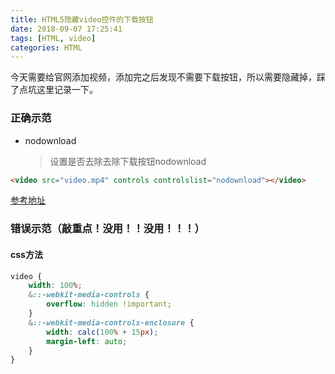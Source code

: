 ```yaml
---
title: HTML5隐藏video控件的下载按钮
date: 2018-09-07 17:25:41
tags: [HTML, video]
categories: HTML
---
```


今天需要给官网添加视频，添加完之后发现不需要下载按钮，所以需要隐藏掉，踩了点坑这里记录一下。

### 正确示范

- nodownload

  > 设置是否去除去除下载按钮nodownload

```html
<video src="video.mp4" controls controlslist="nodownload"></video>
```

[参考地址](http://codehtml.cn/front-end-demo/#/video)



### 错误示范（敲重点！没用！！没用！！！）

#### css方法

```css
video {
    width: 100%;
    &::-webkit-media-controls {
        overflow: hidden !important;
    }
    &::-webkit-media-controls-enclosure {
        width: calc(100% + 15px);
        margin-left: auto;
    }
}
```

